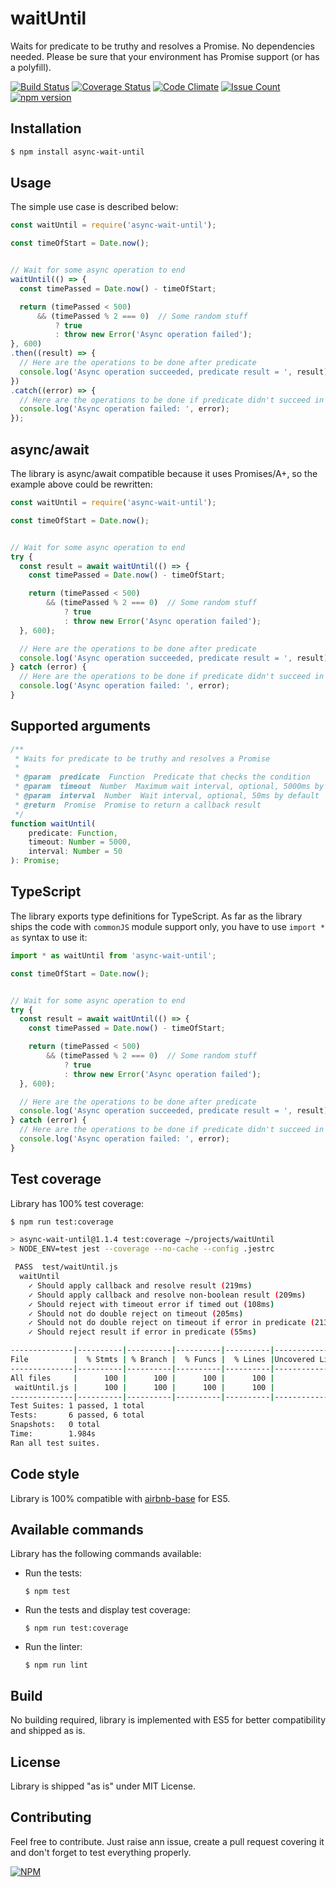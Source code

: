 # waitUntil

Waits for predicate to be truthy and resolves a Promise. No dependencies needed. Please be sure that your environment has Promise support (or has a polyfill).


[![Build Status](https://travis-ci.org/devlato/waitUntil.svg?branch=master)](https://travis-ci.org/devlato/waitUntil)
[![Coverage Status](https://coveralls.io/repos/github/devlato/waitUntil/badge.svg?branch=master)](https://coveralls.io/github/devlato/waitUntil?branch=master)
[![Code Climate](https://codeclimate.com/github/devlato/waitUntil/badges/gpa.svg)](https://codeclimate.com/github/devlato/waitUntil)
[![Issue Count](https://codeclimate.com/github/devlato/waitUntil/badges/issue_count.svg)](https://codeclimate.com/github/devlato/waitUntil)
[![npm version](https://badge.fury.io/js/async-wait-until.svg)](https://badge.fury.io/js/async-wait-until)


## Installation

```sh
$ npm install async-wait-until
```


## Usage

The simple use case is described below:

```javascript
const waitUntil = require('async-wait-until');

const timeOfStart = Date.now();


// Wait for some async operation to end
waitUntil(() => {
  const timePassed = Date.now() - timeOfStart;

  return (timePassed < 500)
      && (timePassed % 2 === 0)  // Some random stuff
          ? true
          : throw new Error('Async operation failed');
}, 600)
.then((result) => {
  // Here are the operations to be done after predicate
  console.log('Async operation succeeded, predicate result = ', result);
})
.catch((error) => {
  // Here are the operations to be done if predicate didn't succeed in the timeout
  console.log('Async operation failed: ', error);
});
```


## async/await

The library is async/await compatible because it uses Promises/A+, so the example above could be rewritten:

```javascript
const waitUntil = require('async-wait-until');

const timeOfStart = Date.now();


// Wait for some async operation to end
try {
  const result = await waitUntil(() => {
    const timePassed = Date.now() - timeOfStart;

    return (timePassed < 500)
        && (timePassed % 2 === 0)  // Some random stuff
            ? true
            : throw new Error('Async operation failed');
  }, 600);

  // Here are the operations to be done after predicate
  console.log('Async operation succeeded, predicate result = ', result);
} catch (error) {
  // Here are the operations to be done if predicate didn't succeed in the timeout
  console.log('Async operation failed: ', error);
}
```


## Supported arguments

```javascript
/**
 * Waits for predicate to be truthy and resolves a Promise
 *
 * @param  predicate  Function  Predicate that checks the condition
 * @param  timeout  Number  Maximum wait interval, optional, 5000ms by default
 * @param  interval  Number  Wait interval, optional, 50ms by default
 * @return  Promise  Promise to return a callback result
 */
function waitUntil(
    predicate: Function,
    timeout: Number = 5000,
    interval: Number = 50
): Promise;
```


## TypeScript

The library exports type definitions for TypeScript. As far as the library ships the code with `commonJS` module support only, you have to use `import * as` syntax to use it:

```typescript
import * as waitUntil from 'async-wait-until';

const timeOfStart = Date.now();


// Wait for some async operation to end
try {
  const result = await waitUntil(() => {
    const timePassed = Date.now() - timeOfStart;

    return (timePassed < 500)
        && (timePassed % 2 === 0)  // Some random stuff
            ? true
            : throw new Error('Async operation failed');
  }, 600);

  // Here are the operations to be done after predicate
  console.log('Async operation succeeded, predicate result = ', result);
} catch (error) {
  // Here are the operations to be done if predicate didn't succeed in the timeout
  console.log('Async operation failed: ', error);
}
```


## Test coverage

Library has 100% test coverage:

```sh
$ npm run test:coverage

> async-wait-until@1.1.4 test:coverage ~/projects/waitUntil
> NODE_ENV=test jest --coverage --no-cache --config .jestrc

 PASS  test/waitUntil.js
  waitUntil
    ✓ Should apply callback and resolve result (219ms)
    ✓ Should apply callback and resolve non-boolean result (209ms)
    ✓ Should reject with timeout error if timed out (108ms)
    ✓ Should not do double reject on timeout (205ms)
    ✓ Should not do double reject on timeout if error in predicate (213ms)
    ✓ Should reject result if error in predicate (55ms)

--------------|----------|----------|----------|----------|----------------|
File          |  % Stmts | % Branch |  % Funcs |  % Lines |Uncovered Lines |
--------------|----------|----------|----------|----------|----------------|
All files     |      100 |      100 |      100 |      100 |                |
 waitUntil.js |      100 |      100 |      100 |      100 |                |
--------------|----------|----------|----------|----------|----------------|
Test Suites: 1 passed, 1 total
Tests:       6 passed, 6 total
Snapshots:   0 total
Time:        1.984s
Ran all test suites.
```


## Code style

Library is 100% compatible with [airbnb-base](https://www.npmjs.com/package/eslint-config-airbnb-base) for ES5.


## Available commands

Library has the following commands available:

* Run the tests:

  ```
  $ npm test
  ```

* Run the tests and display test coverage:

  ```
  $ npm run test:coverage
  ```

* Run the linter:

  ```
  $ npm run lint
  ```

## Build

No building required, library is implemented with ES5 for better compatibility and shipped as is.


## License

Library is shipped "as is" under MIT License.


## Contributing

Feel free to contribute. Just raise ann issue, create a pull request covering it and don't forget to test everything properly.


[![NPM](https://nodei.co/npm/async-wait-until.png?downloads=true&downloadRank=true&stars=true)](https://nodei.co/npm/async-wait-until/)

